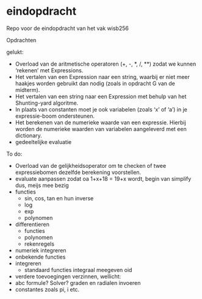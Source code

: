 # eindopdracht

Repo voor de eindopdracht van het vak wisb256

Opdrachten

gelukt:

- Overload van de aritmetische operatoren (+, -, *, /, **) zodat we kunnen ‘rekenen’ met Expressions.
- Het vertalen van een Expression naar een string, waarbij er niet meer haakjes worden gebruikt dan
nodig (zoals in opdracht G van de midterm).
- Het vertalen van een string naar een Expression met behulp van het Shunting-yard algoritme.
- In plaats van constanten moet je ook variabelen (zoals ‘x’ of ‘a’) in je expressie-boom ondersteunen.
- Het berekenen van de numerieke waarde van een expressie. Hierbij worden de numerieke waarden van 
variabelen aangeleverd met een dictionary.
-  gedeeltelijke evaluatie

To do:

- Overload van de gelijkheidsoperator om te checken of twee expressiebomen dezelfde berekening voorstellen.
-  evaluate aanpassen zodat oa 1+x+18 =  19+x wordt, begin van simplify dus, meijs mee bezig
- functies
    - sin, cos, tan en hun inverse
    - log
    - exp
    - polynomen
- differentieren
    - functies
    - polynomen
    - rekenregels
- numeriek integreren
- onbekende functies
- integreren
    - standaard functies integraal meegeven oid
- verdere toevoegingen verzinnen, wellicht: 
- abc formule? Solver? graden en radialen invoeren
- constantes zoals pi, i etc.




